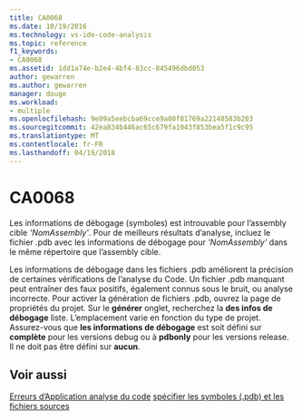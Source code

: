 ```yaml
---
title: CA0068
ms.date: 10/19/2016
ms.technology: vs-ide-code-analysis
ms.topic: reference
f1_keywords:
- CA0068
ms.assetid: 1dd1a74e-b2e4-4bf4-83cc-845496dbd053
author: gewarren
ms.author: gewarren
manager: douge
ms.workload:
- multiple
ms.openlocfilehash: 9e09a5eebcba69cce9a80f81769a22148583b203
ms.sourcegitcommit: 42ea834b446ac65c679fa1043f853bea5f1c9c95
ms.translationtype: MT
ms.contentlocale: fr-FR
ms.lasthandoff: 04/19/2018
---
```

# <a name="ca0068"></a>CA0068
Les informations de débogage (symboles) est introuvable pour l’assembly cible *'NomAssembly'*. Pour de meilleurs résultats d’analyse, incluez le fichier .pdb avec les informations de débogage pour *'NomAssembly'* dans le même répertoire que l’assembly cible.

 Les informations de débogage dans les fichiers .pdb améliorent la précision de certaines vérifications de l’analyse du Code. Un fichier .pdb manquant peut entraîner des faux positifs, également connus sous le bruit, ou analyse incorrecte. Pour activer la génération de fichiers .pdb, ouvrez la page de propriétés du projet. Sur le **générer** onglet, recherchez la **des infos de débogage** liste. L’emplacement varie en fonction du type de projet. Assurez-vous que **les informations de débogage** est soit défini sur **complète** pour les versions debug ou à **pdbonly** pour les versions release. Il ne doit pas être défini sur **aucun**.

## <a name="see-also"></a>Voir aussi
 [Erreurs d’Application analyse du code](../code-quality/code-analysis-application-errors.md) [spécifier les symboles (.pdb) et les fichiers sources](../debugger/specify-symbol-dot-pdb-and-source-files-in-the-visual-studio-debugger.md)
